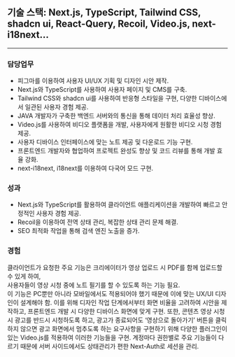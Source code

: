 ## 기술 스택: Next.js, TypeScript, Tailwind CSS, shadcn ui, React-Query, Recoil, Video.js, next-i18next...

---

### 담당업무

- 피그마를 이용하여 사용자 UI/UX 기획 및 디자인 시안 제작.
- Next.js와 TypeScript를 사용하여 사용자 페이지 및 CMS를 구축.
- Tailwind CSS와 shadcn ui를 사용하여 반응형 스타일을 구현, 다양한 디바이스에서 일관된 사용자 경험 제공.
- JAVA 개발자가 구축한 백엔드 서버와의 통신을 통해 데이터 처리 효율성 향상.
- Video.js를 사용하여 비디오 플랫폼을 개발, 사용자에게 원활한 비디오 시청 경험 제공.
- 사용자 디바이스 인터페이스에 맞는 노트 제공 및 다운로드 기능 구현.
- 프론트엔드 개발자와 협업하여 프로젝트 완성도 향상 및 코드 리뷰를 통해 개발 효율 강화.
- next-i18next, i18next를 이용하여 다국어 모드 구현.

### 성과

- Next.js와 TypeScript를 활용하여 클라이언트 애플리케이션을 개발하여 빠르고 안정적인 사용자 경험 제공.
- Recoil을 이용하여 전역 상태 관리, 복잡한 상태 관리 문제 해결.
- SEO 최적화 작업을 통해 검색 엔진 노출을 증가.

### 경험

클라이언트가 요청한 주요 기능은 크리에이터가 영상 업로드 시 PDF를 함께 업로드할 수 있게 하여,  
사용자들이 영상 시청 중에 노트 필기를 할 수 있도록 하는 기능 필요.  
이 기능은 PC뿐만 아니라 모바일에서도 적용되어야 했기 때문에 이에 맞는 UX/UI 디자인이 설계해야 함. 이를 위해 디자인 작업 단계에서부터 화면 비율을 고려하여 시안을 제작하고, 프론트엔드 개발 시 다양한 디바이스 화면에 맞게 구현.
또한, 콘텐츠 영상 시청 시 광고를 반드시 시청하도록 하고, 광고가 종료되어도 ‘영상으로 돌아가기’ 버튼을 클릭하지 않으면 광고 화면에서 멈추도록 하는 요구사항을 구현하기 위해 다양한 플러그인이 있는 Video.js를 적용하여 이러한 기능들을 구현.
계정마다 권한별로 주요 기능들이 다르기 때문에 서버 사이드에서도 상태관리가 편한 Next-Auth로 세션을 관리.
